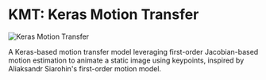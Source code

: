 # KMT: Keras Motion Transfer

![Keras Motion Transfer](https://github.com/user-attachments/assets/add57cc8-647e-4957-97a0-63ea638e585b)


A Keras-based motion transfer model leveraging first-order Jacobian-based motion estimation to animate a static image using keypoints, inspired by Aliaksandr Siarohin's first-order motion model.
